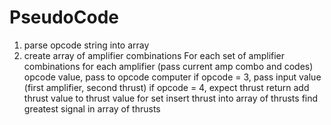 #  PseudoCode

1. parse opcode string into array
2. create array of amplifier combinations
    For each set of amplifier combinations 
        for each amplifier (pass current amp combo and codes)
            opcode value, pass to opcode computer
                if opcode = 3, pass input value (first amplifier, second thrust)
                if opcode = 4, expect thrust return
        add thrust value to thrust value for set
    insert thrust into array of thrusts
find greatest signal in array of thrusts




